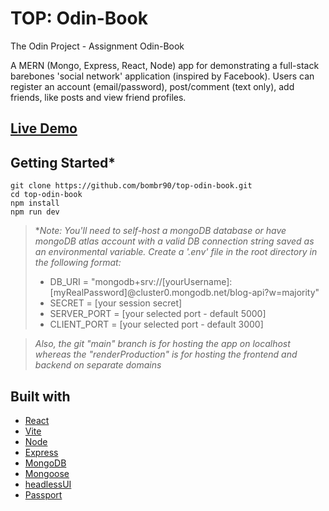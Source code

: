 # TOP: Odin-Book

The Odin Project - Assignment Odin-Book 

A MERN (Mongo, Express, React, Node) app for demonstrating a full-stack barebones 'social network' application (inspired by Facebook). Users can register an account (email/password), post/comment (text only), add friends, like posts and view friend profiles.

## [Live Demo](https://top-odin-book-frontend.onrender.com/)

## Getting Started*
```
git clone https://github.com/bombr90/top-odin-book.git
cd top-odin-book
npm install
npm run dev
```

>**Note: You'll need to self-host a mongoDB database or have mongoDB atlas account with a valid DB connection string saved as an environmental variable. Create a '.env' file in the root directory in the following format:* 
>- DB_URI = "mongodb+srv://[yourUsername]:[myRealPassword]@cluster0.mongodb.net/blog-api?w=majority"
>- SECRET = [your session secret]
>- SERVER_PORT = [your selected port - default 5000]
>- CLIENT_PORT = [your selected port - default 3000]

>*Also, the git "main" branch is for hosting the app on localhost whereas the "renderProduction" is for hosting the frontend and backend on separate domains*

## Built with
- [React](https://react.dev/)
- [Vite](https://vitejs.dev/) 
- [Node](https://nodejs.dev/en/)
- [Express](https://expressjs.com/)
- [MongoDB](https://cloud.mongodb.com/)
- [Mongoose](https://mongoosejs.com/)
- [headlessUI](https://headlessui.com/)
- [Passport](https://www.passportjs.org/)